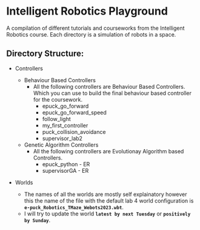 # Intelligent Robotics Playground
 A compilation of different tutorials and courseworks from the Intelligent Robotics course. Each directory is a simulation of robots in a space.

## Directory Structure:
- Controllers
    - Behaviour Based Controllers
        - All the following controllers are Behaviour Based Controllers. Which you can use to build the final behaviour based controller for the coursework.
            - epuck_go_forward
            - epuck_go_forward_speed
            - follow_light
            - my_first_controller
            - puck_collision_avoidance
            - supervisor_lab2
    - Genetic Algorithm Controllers
        - All the following controllers are Evolutionay Algorithm based Controllers.
            - epuck_python - ER
            - supervisorGA - ER

                
- Worlds
    - The names of all the worlds are mostly self explainatory however this the name of the file with the default lab 4 world configuration is **`e-puck_Robotics_TMaze_Webots2023.wbt`**.
    - I will try to update the world **`latest by next Tuesday`** or **`positively by Sunday`**.
